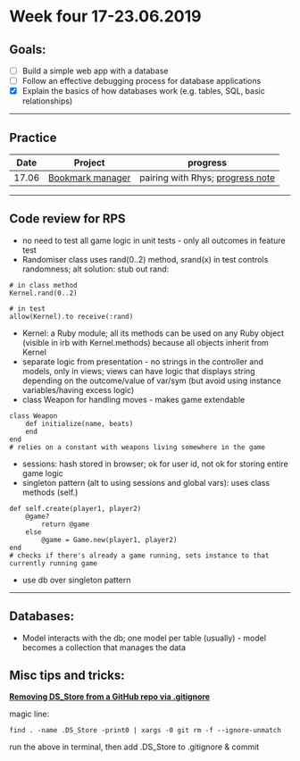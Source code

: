 # Week four 17-23.06.2019

## Goals:

- [ ] Build a simple web app with a database
- [ ] Follow an effective debugging process for database applications
- [x] Explain the basics of how databases work (e.g. tables, SQL, basic relationships)

---  

## Practice

Date | Project | progress
--- | --- | ---
17.06 | [Bookmark manager](https://github.com/aniasobo/bookmark-challenge) | pairing with Rhys; [progress note](https://github.com/aniasobo/portfolio/blob/master/challenges/bookmark-manager.md)

---  

## Code review for RPS  

- no need to test all game logic in unit tests - only all outcomes in feature test
- Randomiser class uses rand(0..2) method, srand(x) in test controls randomness; alt solution: stub out rand:

```
# in class method
Kernel.rand(0..2)

# in test
allow(Kernel).to receive(:rand)
```

- Kernel: a Ruby module; all its methods can be used on any Ruby object (visible in irb with Kernel.methods) because all objects inherit from Kernel
- separate logic from presentation - no strings in the controller and models, only in views; views can have logic that displays string depending on the outcome/value of var/sym (but avoid using instance variables/having excess logic)
- class Weapon for handling moves - makes game extendable

```
class Weapon
	def initialize(name, beats)
	end 
end
# relies on a constant with weapons living somewhere in the game
```

- sessions: hash stored in browser; ok for user id, not ok for storing entire game logic
- singleton pattern (alt to using sessions and global vars): uses class methods (self.)

```
def self.create(player1, player2)
	@game?
		return @game
	else
		@game = Game.new(player1, player2)
end
# checks if there's already a game running, sets instance to that currently running game
```

- use db over singleton pattern

---

## Databases:

- Model interacts with the db; one model per table (usually) - model becomes a collection that manages the data

## Misc tips and tricks:

**[Removing DS_Store from a GitHub repo via .gitignore](https://stackoverflow.com/questions/107701/how-can-i-remove-ds-store-files-from-a-git-repository)**

magic line:

```
find . -name .DS_Store -print0 | xargs -0 git rm -f --ignore-unmatch
```

run the above in terminal, then add .DS_Store to .gitignore & commit